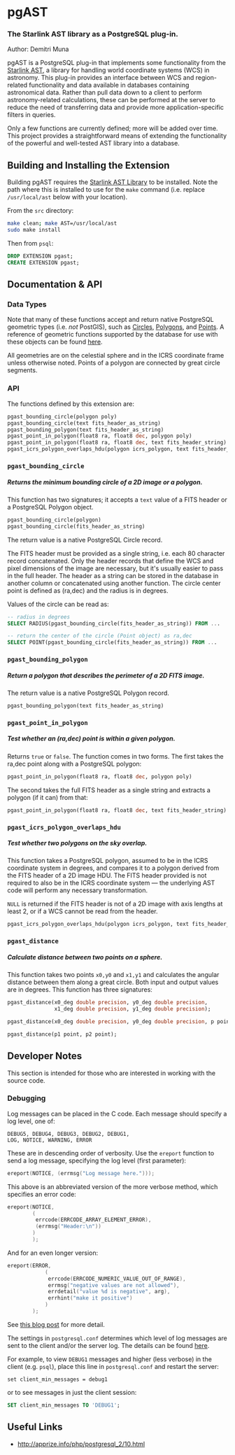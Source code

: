 # pgAST

### The Starlink AST library as a PostgreSQL plug-in.

Author: Demitri Muna

pgAST is a PostgreSQL plug-in that implements some functionality from the [Starlink AST](https://github.com/Starlink/ast), a library for handling world coordinate systems (WCS) in astronomy. This plug-in provides an interface between WCS and region-related functionality and data available in databases containing astronomical data. Rather than pull data down to a client to perform astronomy-related calculations, these can be performed at the server to reduce the need of transferring data and provide more application-specific filters in queries.

Only a few functions are currently defined; more will be added over time. This project provides a straightforward means of extending the functionality of the powerful and well-tested AST library into a database.

## Building and Installing the Extension

Building pgAST requires the [Starlink AST Library](https://github.com/Starlink/ast) to be installed. Note the path where this is installed to use for the `make` command (i.e. replace `/usr/local/ast` below with your location).

From the `src` directory:

```bash
make clean; make AST=/usr/local/ast
sudo make install
```

Then from `psql`:

```sql
DROP EXTENSION pgast;
CREATE EXTENSION pgast;
```

## Documentation & API

### Data Types
Note that many of these functions accept and return native PostgreSQL geometric types (i.e. *not* PostGIS), such as [Circles](https://www.postgresql.org/docs/current/datatype-geometric.html#DATATYPE-CIRCLE), [Polygons](https://www.postgresql.org/docs/current/datatype-geometric.html#DATATYPE-POLYGON), and [Points](https://www.postgresql.org/docs/current/datatype-geometric.html#id-1.5.7.16.5). A reference of geometric functions supported by the database for use with these objects can be found [here](https://www.postgresql.org/docs/12/functions-geometry.html).

All geometries are on the celestial sphere and in the ICRS coordinate frame unless otherwise noted. Points of a polygon are connected by great circle segments.

### API

The functions defined by this extension are:

```sql
pgast_bounding_circle(polygon poly)
pgast_bounding_circle(text fits_header_as_string)
pgast_bounding_polygon(text fits_header_as_string)
pgast_point_in_polygon(float8 ra, float8 dec, polygon poly)
pgast_point_in_polygon(float8 ra, float8 dec, text fits_header_string)
pgast_icrs_polygon_overlaps_hdu(polygon icrs_polygon, text fits_header_as_string)
```


### `pgast_bounding_circle`

##### Returns the minimum bounding circle of a 2D image or a polygon.

This function has two signatures; it accepts a `text` value of a FITS header or a PostgreSQL Polygon object.

```sql
pgast_bounding_circle(polygon)
pgast_bounding_circle(fits_header_as_string)
```

The return value is a native PostgreSQL Circle record.

The FITS header must be provided as a single string, i.e. each 80 character record concatenated. Only the header records that define the WCS and pixel dimensions of the image are necessary, but it's usually easier to pass in the full header. The header as a string can be stored in the database in another column or concatenated using another function. The circle center point is defined as (ra,dec) and the radius is in degrees.

Values of the circle can be read as:

```sql
-- radius in degrees
SELECT RADIUS(pgast_bounding_circle(fits_header_as_string)) FROM ...
```

```sql
-- return the center of the circle (Point object) as ra,dec
SELECT POINT(pgast_bounding_circle(fits_header_as_string)) FROM ...
```

### `pgast_bounding_polygon`

##### Return a polygon that describes the perimeter of a 2D FITS image.

The return value is a native PostgreSQL Polygon record.

```sql
pgast_bounding_polygon(text fits_header_as_string)
```

### `pgast_point_in_polygon`

##### Test whether an (ra,dec) point is within a given polygon.

Returns `true` or `false`. The function comes in two forms. The first takes the ra,dec point along with a PostgreSQL polygon:

```sql
pgast_point_in_polygon(float8 ra, float8 dec, polygon poly)
```

The second takes the full FITS header as a single string and extracts a polygon (if it can) from that:

```sql
pgast_point_in_polygon(float8 ra, float8 dec, text fits_header_string)
```


### `pgast_icrs_polygon_overlaps_hdu`

##### Test whether two polygons on the sky overlap.

This function takes a PostgreSQL polygon, assumed to be in the ICRS coordinate system in degrees, and compares it to a polygon derived from the FITS header of a 2D image HDU. The FITS header provided is not required to also be in the ICRS coordinate system — the underlying AST code will perform any necessary transformation.

`NULL` is returned if the FITS header is not of a 2D image with axis lengths at least 2, or if a WCS cannot be read from the header.

```sql
pgast_icrs_polygon_overlaps_hdu(polygon icrs_polygon, text fits_header_as_string)
```

### `pgast_distance`

##### Calculate distance between two points on a sphere.

This function takes two points `x0,y0` and `x1,y1` and calculates the angular distance between them along a great circle. Both input and output values are in degrees. This function has three signatures:

```sql
pgast_distance(x0_deg double precision, y0_deg double precision,
               x1_deg double precision, y1_deg double precision);
```
```sql
pgast_distance(x0_deg double precision, y0_deg double precision, p point);
```
```sql
pgast_distance(p1 point, p2 point);
```

## Developer Notes

This section is intended for those who are interested in working with the source code.

### Debugging

Log messages can be placed in the C code. Each message should specify a log level, one of:

```
DEBUG5, DEBUG4, DEBUG3, DEBUG2, DEBUG1,
LOG, NOTICE, WARNING, ERROR
```

These are in descending order of verbosity. Use the `ereport` function to send a log message, specifying the log level (first parameter):

```c
ereport(NOTICE, (errmsg("Log message here.")));
```
This above is an abbreviated version of the more verbose method, which specifies an error code:

```c
ereport(NOTICE,
	    (
	     errcode(ERRCODE_ARRAY_ELEMENT_ERROR),
		 (errmsg("Header:\n"))
		)
		);
```

And for an even longer version:

```c
ereport(ERROR,
            (
             errcode(ERRCODE_NUMERIC_VALUE_OUT_OF_RANGE),
             errmsg("negative values are not allowed"),
             errdetail("value %d is negative", arg),
             errhint("make it positive")
            )
        );
```

See [this blog post](http://big-elephants.com/2015-10/writing-postgres-extensions-part-iii/) for more detail.

The settings in `postgresql.conf` determines which level of log messages are sent to the client and/or the server log. The details can be found [here](https://www.postgresql.org/docs/9.4/static/runtime-config-logging.html#RUNTIME-CONFIG-LOGGING-WHEN).

For example, to view `DEBUG1` messages and higher (less verbose) in the client (e.g. `psql`), place this line in `postgresql.conf` and restart the server:

```
set client_min_messages = debug1
```

or to see messages in just the client session:

```sql
SET client_min_messages TO 'DEBUG1';
```

## Useful Links

* <http://apprize.info/php/postgresql_2/10.html>

